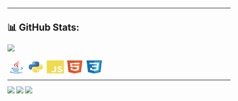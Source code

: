 
---

## 📊 GitHub Stats:
<div>
  <img  height="160em" src="https://github-readme-stats.vercel.app/api/top-langs/?username=karleandrosilva&layout=compact&langs_count=19&theme=transparent">
</div>
<br>
<div style="display: inline_block">
  <img align="center" alt="Karle-Java" height="30" width="40" src="https://raw.githubusercontent.com/devicons/devicon/master/icons/java/java-original.svg">
  <img align="center" alt="Karle-Python" height="30" width="40" src="https://raw.githubusercontent.com/devicons/devicon/master/icons/python/python-original.svg">
  <img align="center" alt="Karle-Js" height="30" width="40" src="https://raw.githubusercontent.com/devicons/devicon/master/icons/javascript/javascript-plain.svg">
  <img align="center" alt="Karle-HTML" height="30" width="40" src="https://raw.githubusercontent.com/devicons/devicon/master/icons/html5/html5-original.svg">
  <img align="center" alt="Karle-CSS" height="30" width="40" src="https://raw.githubusercontent.com/devicons/devicon/master/icons/css3/css3-original.svg">
</div>
  
---

<div> 
  <a href="https://instagram.com/karleandro" target="_blank"><img src="https://img.shields.io/badge/-Instagram-%23E4405F?style=for-the-badge&logo=instagram&logoColor=white" target="_blank"></a>
  <a href="https://br.linkedin.com/in/karleandrosilva" target="_blank"><img src="https://img.shields.io/badge/-LinkedIn-%230077B5?style=for-the-badge&logo=linkedin&logoColor=white" target="_blank"></a>
  <a href = "mailto:contatoparakarle@gmail.com"><img src="https://img.shields.io/badge/-Gmail-%23333?style=for-the-badge&logo=gmail&logoColor=white" target="_blank"></a>
</div>

